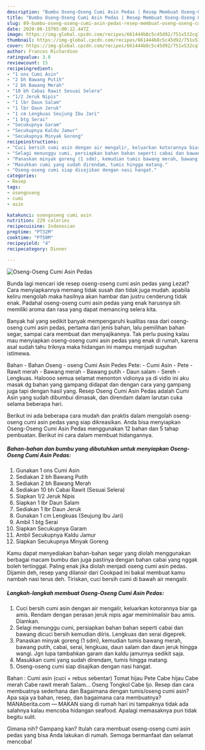 ```yaml
---
description: "Bumbu Oseng-Oseng Cumi Asin Pedas | Resep Membuat Oseng-Oseng Cumi Asin Pedas Yang Lezat Sekali"
title: "Bumbu Oseng-Oseng Cumi Asin Pedas | Resep Membuat Oseng-Oseng Cumi Asin Pedas Yang Lezat Sekali"
slug: 89-bumbu-oseng-oseng-cumi-asin-pedas-resep-membuat-oseng-oseng-cumi-asin-pedas-yang-lezat-sekali
date: 2020-06-15T05:00:12.447Z
image: https://img-global.cpcdn.com/recipes/661444b8c5c45d92/751x532cq70/oseng-oseng-cumi-asin-pedas-foto-resep-utama.jpg
thumbnail: https://img-global.cpcdn.com/recipes/661444b8c5c45d92/751x532cq70/oseng-oseng-cumi-asin-pedas-foto-resep-utama.jpg
cover: https://img-global.cpcdn.com/recipes/661444b8c5c45d92/751x532cq70/oseng-oseng-cumi-asin-pedas-foto-resep-utama.jpg
author: Frances Richardson
ratingvalue: 3.8
reviewcount: 15
recipeingredient:
- "1 ons Cumi Asin"
- "2 bh Bawang Putih"
- "2 bh Bawang Merah"
- "10 bh Cabai Rawit Sesuai Selera"
- "1/2 Jeruk Nipis"
- "1 lbr Daun Salam"
- "1 lbr Daun Jeruk"
- "1 cm Lengkuas Seujung Ibu Jari"
- "1 btg Serai"
- "Secukupnya Garam"
- "Secukupnya Kaldu Jamur"
- "Secukupnya Minyak Goreng"
recipeinstructions:
- "Cuci bersih cumi asin dengan air mengalir, keluarkan kotorannya biar ga amis. Rendam dengan perasan jeruk nipis agar meminimalisir bau amis. Diamkan."
- "Selagi menunggu cumi, persiapkan bahan bahan seperti cabai dan bawang dicuci bersih kemudian diiris. Lengkuas dan serai digeprek."
- "Panaskan minyak goreng (1 sdm), kemudian tumis bawang merah, bawang putih, cabai, serai, lengkuas, daun salam dan daun jeruk hingga wangi. Jgn lupa tambahkan garam dan kaldu jamurnya sedikit saja."
- "Masukkan cumi yang sudah direndam, tumis hingga matang."
- "Oseng-oseng cumi siap disajikan dengan nasi hangat."
categories:
- Resep
tags:
- osengoseng
- cumi
- asin

katakunci: osengoseng cumi asin 
nutrition: 229 calories
recipecuisine: Indonesian
preptime: "PT32M"
cooktime: "PT50M"
recipeyield: "4"
recipecategory: Dinner

---
```



![Oseng-Oseng Cumi Asin Pedas](https://img-global.cpcdn.com/recipes/661444b8c5c45d92/751x532cq70/oseng-oseng-cumi-asin-pedas-foto-resep-utama.jpg)

Bunda lagi mencari ide resep oseng-oseng cumi asin pedas yang Lezat? Cara menyiapkannya memang tidak susah dan tidak juga mudah. apabila keliru mengolah maka hasilnya akan hambar dan justru cenderung tidak enak. Padahal oseng-oseng cumi asin pedas yang enak harusnya sih memiliki aroma dan rasa yang dapat memancing selera kita.

Banyak hal yang sedikit banyak mempengaruhi kualitas rasa dari oseng-oseng cumi asin pedas, pertama dari jenis bahan, lalu pemilihan bahan segar, sampai cara membuat dan menyajikannya. Tak perlu pusing kalau mau menyiapkan oseng-oseng cumi asin pedas yang enak di rumah, karena asal sudah tahu triknya maka hidangan ini mampu menjadi suguhan istimewa.

Bahan - Bahan Oseng - oseng Cumi Asin Pedes Pete: - Cumi Asin - Pete - Rawit merah - Bawang merah - Bawang putih - Daun salam - Sereh - Lengkuas. Haloooo semua selamat menonton vidionya ya di vidio ini aku masak dg bahan yang gampang didapat dan dengan cara yang gampang juga tapi dengan hasil yang. Resep Oseng Cumi Asin Pedas adalah Cumi Asin yang sudah dibumbui dimasak, dan direndam dalam larutan cuka selama beberapa hari.


Berikut ini ada beberapa cara mudah dan praktis dalam mengolah oseng-oseng cumi asin pedas yang siap dikreasikan. Anda bisa menyiapkan Oseng-Oseng Cumi Asin Pedas menggunakan 12 bahan dan 5 tahap pembuatan. Berikut ini cara dalam membuat hidangannya.

<!--inarticleads1-->

##### Bahan-bahan dan bumbu yang dibutuhkan untuk menyiapkan Oseng-Oseng Cumi Asin Pedas:

1. Gunakan 1 ons Cumi Asin
1. Sediakan 2 bh Bawang Putih
1. Sediakan 2 bh Bawang Merah
1. Sediakan 10 bh Cabai Rawit (Sesuai Selera)
1. Siapkan 1/2 Jeruk Nipis
1. Siapkan 1 lbr Daun Salam
1. Sediakan 1 lbr Daun Jeruk
1. Gunakan 1 cm Lengkuas (Seujung Ibu Jari)
1. Ambil 1 btg Serai
1. Siapkan Secukupnya Garam
1. Ambil Secukupnya Kaldu Jamur
1. Siapkan Secukupnya Minyak Goreng


Kamu dapat menyediakan bahan-bahan segar yang diolah menggunakan berbagai macam bumbu dan juga pastinya dengan bahan cabai yang nggak boleh tertinggal. Paling enak jika diolah menjadi oseng cumi asin pedas. Dijamin deh, resep yang dilansir dari Cookpad ini bakal membuat kamu nambah nasi terus deh. Tiriskan, cuci bersih cumi di bawah air mengalir. 

<!--inarticleads2-->

##### Langkah-langkah membuat Oseng-Oseng Cumi Asin Pedas:

1. Cuci bersih cumi asin dengan air mengalir, keluarkan kotorannya biar ga amis. Rendam dengan perasan jeruk nipis agar meminimalisir bau amis. Diamkan.
1. Selagi menunggu cumi, persiapkan bahan bahan seperti cabai dan bawang dicuci bersih kemudian diiris. Lengkuas dan serai digeprek.
1. Panaskan minyak goreng (1 sdm), kemudian tumis bawang merah, bawang putih, cabai, serai, lengkuas, daun salam dan daun jeruk hingga wangi. Jgn lupa tambahkan garam dan kaldu jamurnya sedikit saja.
1. Masukkan cumi yang sudah direndam, tumis hingga matang.
1. Oseng-oseng cumi siap disajikan dengan nasi hangat.


Bahan : Cumi asin (cuci + rebus sebentar) Tomat hijau Pete Cabe hijau Cabe merah Cabe rawit merah Salam… Oseng Tongkol Cabe Ijo. Resep dan cara membuatnya sederhana dan Bagaimana dengan tumis/oseng cumi asin? Apa saja ya bahan, resep, dan bagaimana cara membuatnya? MANAberita.com — MAKAN siang di rumah hari ini tampaknya tidak ada salahnya kalau mencoba hidangan seafood. Apalagi memasaknya pun tidak begitu sulit. 

Gimana nih? Gampang kan? Itulah cara membuat oseng-oseng cumi asin pedas yang bisa Anda lakukan di rumah. Semoga bermanfaat dan selamat mencoba!

